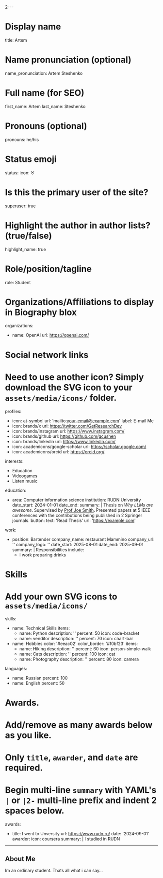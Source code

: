 2---
# Display name
title: Artem

# Name pronunciation (optional)
name_pronunciation: Artem Steshenko

# Full name (for SEO)
first_name: Artem
last_name: Steshenko

# Pronouns (optional)
pronouns: he/his

# Status emoji
status:
  icon: ♉

# Is this the primary user of the site?
superuser: true

# Highlight the author in author lists? (true/false)
highlight_name: true

# Role/position/tagline
role: Student

# Organizations/Affiliations to display in Biography blox
organizations:
  - name: OpenAI
    url: https://openai.com/

# Social network links
# Need to use another icon? Simply download the SVG icon to your `assets/media/icons/` folder.
profiles:
  - icon: at-symbol
    url: 'mailto:your-email@example.com'
    label: E-mail Me
  - icon: brands/x
    url: https://twitter.com/GetResearchDev
  - icon: brands/instagram
    url: https://www.instagram.com/
  - icon: brands/github
    url: https://github.com/gcushen
  - icon: brands/linkedin
    url: https://www.linkedin.com/
  - icon: academicons/google-scholar
    url: https://scholar.google.com/
  - icon: academicons/orcid
    url: https://orcid.org/

interests:
  - Education
  - Videogames
  - Listen music

education:
  - area: Computer information science
    institution: RUDN University
    date_start: 2024-01-01
    date_end: 
    summary: |
      Thesis on _Why LLMs are awesome_. Supervised by [Prof Joe Smith](https://example.com). Presented papers at 5 IEEE conferences with the contributions being published in 2 Springer journals.
    button:
      text: 'Read Thesis'
      url: 'https://example.com'

work:
  - position: Bartender
    company_name: restaurant Mammino
    company_url: ''
    company_logo: ''
    date_start: 2025-08-01
    date_end: 2025-09-01
    summary: |
      Responsibilities include:
      - I work preparing drinks

# Skills
# Add your own SVG icons to `assets/media/icons/`
skills:
  - name: Technical Skills
    items:
      - name: Python
        description: ''
        percent: 50
        icon: code-bracket
      - name: venditor
        description: ''
        percent: 70
        icon: chart-bar
  - name: Hobbies
    color: '#eeac02'
    color_border: '#f0bf23'
    items:
      - name: Hiking
        description: ''
        percent: 60
        icon: person-simple-walk
      - name: Cats
        description: ''
        percent: 100
        icon: cat
      - name: Photography
        description: ''
        percent: 80
        icon: camera

languages:
  - name: Russian
    percent: 100
  - name: English
    percent: 50

# Awards.
#   Add/remove as many awards below as you like.
#   Only `title`, `awarder`, and `date` are required.
#   Begin multi-line `summary` with YAML's `|` or `|2-` multi-line prefix and indent 2 spaces below.
awards:
  - title: I went to Unversity
    url: https://www.rudn.ru/
    date: '2024-09-01'
    awarder: 
    icon: coursera
    summary: |
      I studied in RUDN
---

## About Me

Im an ordinary student. Thats all what i can say...
